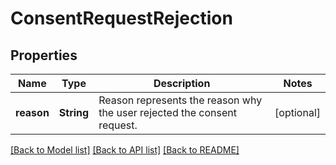 # ConsentRequestRejection

## Properties
Name | Type | Description | Notes
------------ | ------------- | ------------- | -------------
**reason** | **String** | Reason represents the reason why the user rejected the consent request. | [optional] 

[[Back to Model list]](../README.md#documentation-for-models) [[Back to API list]](../README.md#documentation-for-api-endpoints) [[Back to README]](../README.md)


